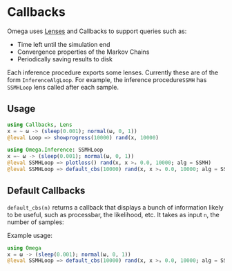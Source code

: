 # Callbacks

Omega uses [Lenses](https://github.com/Anon/Lens.jl) and Callbacks to support queries such as:

- Time left until the simulation end
- Convergence properties of the Markov Chains
- Periodically saving results to disk

Each inference procedure exports some lenses.
Currently these are of the form `InferenceAlgLoop`.  For example, the inference procedure`SSMH` has `SSMHLoop` lens called after each sample.

## Usage


```julia
using Callbacks, Lens
x = ~ ω -> (sleep(0.001); normal(ω, 0, 1))
@leval Loop => showprogress(10000) rand(x, 10000) 
```

```julia
using Omega.Inference: SSMHLoop
x =~ ω -> (sleep(0.001); normal(ω, 0, 1))
@leval SSMHLoop => plotloss() rand(x, x >ₛ 0.0, 10000; alg = SSMH)
@leval SSMHLoop => default_cbs(10000) rand(x, x >ₛ 0.0, 10000; alg = SSMH)
```
## Default Callbacks

`default_cbs(n)` returns a callback that displays a bunch of information likely to be useful, such as processbar, the likelihood, etc.  It takes as input `n`, the number of samples:

Example usage:

```julia
using Omega
x = ω -> (sleep(0.001); normal(ω, 0, 1))
@leval SSMHLoop => default_cbs(10000) rand(x, x >ₛ 0.0, 10000; alg = SSMH)
```